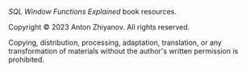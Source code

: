 _SQL Window Functions Explained_ book resources.

Copyright © 2023 Anton Zhiyanov. All rights reserved.

Copying, distribution, processing, adaptation, translation, or any transformation of materials without the author's written permission is prohibited.
